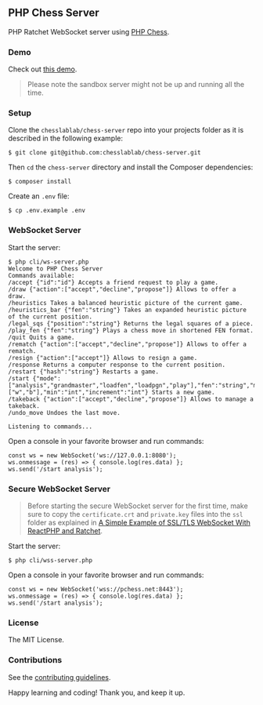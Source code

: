 ## PHP Chess Server

PHP Ratchet WebSocket server using [PHP Chess](https://github.com/chesslablab/php-chess).

### Demo

Check out [this demo](https://www.chesslablab.com).

> Please note the sandbox server might not be up and running all the time.

### Setup

Clone the `chesslablab/chess-server` repo into your projects folder as it is described in the following example:

    $ git clone git@github.com:chesslablab/chess-server.git

Then `cd` the `chess-server` directory and install the Composer dependencies:

    $ composer install

Create an `.env` file:

    $ cp .env.example .env

### WebSocket Server

Start the server:

```
$ php cli/ws-server.php
Welcome to PHP Chess Server
Commands available:
/accept {"id":"id"} Accepts a friend request to play a game.
/draw {"action":["accept","decline","propose"]} Allows to offer a draw.
/heuristics Takes a balanced heuristic picture of the current game.
/heuristics_bar {"fen":"string"} Takes an expanded heuristic picture of the current position.
/legal_sqs {"position":"string"} Returns the legal squares of a piece.
/play_fen {"fen":"string"} Plays a chess move in shortened FEN format.
/quit Quits a game.
/rematch {"action":["accept","decline","propose"]} Allows to offer a rematch.
/resign {"action":["accept"]} Allows to resign a game.
/response Returns a computer response to the current position.
/restart {"hash":"string"} Restarts a game.
/start {"mode":["analysis","grandmaster","loadfen","loadpgn","play"],"fen":"string","movetext":"string","color":["w","b"],"min":"int","increment":"int"} Starts a new game.
/takeback {"action":["accept","decline","propose"]} Allows to manage a takeback.
/undo_move Undoes the last move.

Listening to commands...
```


Open a console in your favorite browser and run commands:

    const ws = new WebSocket('ws://127.0.0.1:8080');
    ws.onmessage = (res) => { console.log(res.data) };
    ws.send('/start analysis');

### Secure WebSocket Server

> Before starting the secure WebSocket server for the first time, make sure to copy the `certificate.crt` and `private.key` files into the `ssl` folder as explained in [A Simple Example of SSL/TLS WebSocket With ReactPHP and Ratchet](https://medium.com/geekculture/a-simple-example-of-ssl-tls-websocket-with-reactphp-and-ratchet-e03be973f521).

Start the server:

	$ php cli/wss-server.php

Open a console in your favorite browser and run commands:

    const ws = new WebSocket('wss://pchess.net:8443');
    ws.onmessage = (res) => { console.log(res.data) };
    ws.send('/start analysis');

### License

The MIT License.

### Contributions

See the [contributing guidelines](https://github.com/chesslablab/chess-server/blob/master/CONTRIBUTING.md).

Happy learning and coding! Thank you, and keep it up.
